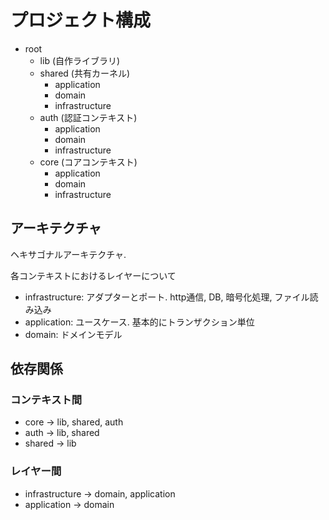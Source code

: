 # プロジェクト構成

- root
    - lib (自作ライブラリ)
    - shared (共有カーネル)
        - application
        - domain
        - infrastructure
    - auth (認証コンテキスト)
        - application
        - domain
        - infrastructure
    - core (コアコンテキスト)
        - application
        - domain
        - infrastructure

## アーキテクチャ
ヘキサゴナルアーキテクチャ.

各コンテキストにおけるレイヤーについて
- infrastructure: アダプターとポート. http通信, DB, 暗号化処理, ファイル読み込み
- application: ユースケース. 基本的にトランザクション単位
- domain: ドメインモデル

## 依存関係

### コンテキスト間
- core -> lib, shared, auth
- auth -> lib, shared
- shared -> lib

### レイヤー間
- infrastructure -> domain, application
- application -> domain
